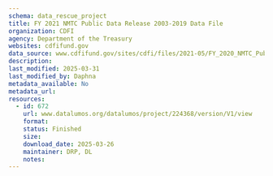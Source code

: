 ```yaml
---
schema: data_rescue_project 
title: FY 2021 NMTC Public Data Release 2003-2019 Data File
organization: CDFI
agency: Department of the Treasury
websites: cdfifund.gov
data_source: www.cdfifund.gov/sites/cdfi/files/2021-05/FY_2020_NMTC_Public_Data_Release.xlsx
description: 
last_modified: 2025-03-31
last_modified_by: Daphna
metadata_available: No
metadata_url: 
resources:
  - id: 672
    url: www.datalumos.org/datalumos/project/224368/version/V1/view
    format: 
    status: Finished
    size: 
    download_date: 2025-03-26
    maintainer: DRP, DL
    notes: 
---
```

